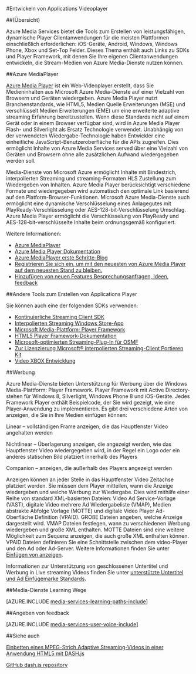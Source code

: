 <properties 
    pageTitle="Entwickeln von Applications Videoplayer" 
    description="Das Thema enthält Links zu Player Framework und -Plug-Ins, mit denen Sie Ihre eigenen Clientanwendungen entwickeln, die Stream-Medien von Media-Dienste nutzen können." 
    authors="Juliako" 
    manager="erikre" 
    editor="" 
    services="media-services" 
    documentationCenter=""/>

<tags 
    ms.service="media-services" 
    ms.workload="media" 
    ms.tgt_pltfrm="na" 
    ms.devlang="na" 
    ms.topic="article" 
    ms.date="09/26/2016"
    ms.author="juliako"/>


#<a name="develop-video-player-applications"></a>Entwickeln von Applications Videoplayer

##<a name="overview"></a>(Übersicht)

Azure Media Services bietet die Tools zum Erstellen von leistungsfähigen, dynamische Player Clientanwendungen für die meisten Plattformen einschließlich erforderlichen: iOS-Geräte, Android, Windows, Windows Phone, Xbox und Set-Top Felder. Dieses Thema enthält auch Links zu SDKs und Player Framework, mit denen Sie Ihre eigenen Clientanwendungen entwickeln, die Stream-Medien von Azure Media-Dienste nutzen können.

##<a name="azure-media-player"></a>Azure MediaPlayer

[Azure Media Player](http://aka.ms/ampinfo) ist ein Web-Videoplayer erstellt, dass Sie Medieninhalten aus Microsoft Azure Media-Dienste auf einer Vielzahl von Browsern und Geräten wiedergeben. Azure Media Player nutzt Branchenstandards, wie HTML5, Medien Quelle Erweiterungen (MSE) und verschlüsselt Medien Erweiterungen (EME) um eine erweiterte adaptive streaming Erfahrung bereitzustellen. Wenn diese Standards nicht auf einem Gerät oder in einem Browser verfügbar sind, wird in Azure Media Player Flash- und Silverlight als Ersatz Technologie verwendet. Unabhängig von der verwendeten Wiedergabe-Technologie haben Entwickler eine einheitliche JavaScript-Benutzeroberfläche für die APIs zugreifen. Dies ermöglicht Inhalte von Azure Media Services served über eine Vielzahl von Geräten und Browsern ohne alle zusätzlichen Aufwand wiedergegeben werden soll.

Media-Dienste von Microsoft Azure ermöglicht Inhalte mit Bindestrich, interpolierten Streaming und streaming-Formaten HLS Zustellung zum Wiedergeben von Inhalten. Azure Media Player berücksichtigt verschiedene Formate und wiedergegeben wird automatisch den optimale Link basierend auf den Platform-Browser-Funktionen. Microsoft Azure Media-Dienste auch ermöglicht eine dynamische Verschlüsselung eines Anlagegutes mit PlayReady-Verschlüsselung oder AES-128-bit-Verschlüsselung Umschlag. Azure Media Player ermöglicht die Verschlüsselung von PlayReady und AES-128-bit-verschlüsselte Inhalte beim ordnungsgemäß konfiguriert. 

Weitere Informationen:

- [Azure MediaPlayer](http://aka.ms/ampinfo)
- [Azure Media Player Dokumentation](http://aka.ms/ampdocs) 
- [Azure MediaPlayer erste Schritte-Blog](https://azure.microsoft.com/blog/2015/04/15/announcing-azure-media-player/)
- [Registrieren Sie sich ein, um mit den neuesten von Azure Media Player auf dem neuesten Stand zu bleiben.](http://aka.ms/ampsignup)
- [Hinzufügen von neuen Features Besprechungsanfragen, Ideen, feedback](http://aka.ms/ampuservoice ) 


##<a name="other-tools-for-creating-player-applications"></a>Andere Tools zum Erstellen von Applications Player

Sie können auch eine der folgenden SDKs verwenden:

- [Kontinuierliche Streaming Client SDK](http://www.iis.net/downloads/microsoft/smooth-streaming) 
- [Interpolierten Streaming Windows Store-App](media-services-build-smooth-streaming-apps.md)
- [Microsoft Media-Plattform: Player Framework](http://playerframework.codeplex.com/) 
- [HTML5 Player Framework-Dokumentation](http://playerframework.codeplex.com/wikipage?title=HTML5%20Player&referringTitle=Documentation) 
- [Microsoft-optimierten Streaming-Plug-In für OSMF](https://www.microsoft.com/download/details.aspx?id=36057) 
- [Zur Lizenzierung Microsoft® interpolierten Streaming-Client Portieren Kit](http://aka.ms/sspk) 
- [Video XBOX Entwicklung](http://xbox.create.msdn.com/) 
 

##<a name="advertising"></a>Werbung

Azure Media-Dienste bieten Unterstützung für Werbung über die Windows Media-Plattform: Player Framework. Player Framework mit Active Directory-stehen für Windows 8, Silverlight, Windows Phone 8 und iOS-Geräte. Jedes Framework Player enthält Beispielcode, der Sie wird gezeigt, wie eine Player-Anwendung zu implementieren. Es gibt drei verschiedene Arten von anzeigen, die Sie in Ihre Medien einfügen können:

Linear – vollständigen Frame anzeigen, die das Hauptfenster Video angehalten werden

Nichtlinear – Überlagerung anzeigen, die angezeigt werden, wie das Hauptfenster Video wiedergegeben wird, in der Regel ein Logo oder ein anderes statischen Bild platziert innerhalb des Players

Companion – anzeigen, die außerhalb des Players angezeigt werden

Anzeigen können an jeder Stelle in das Hauptfenster Video Zeitachse platziert werden. Sie müssen dem Player mitteilen, wann die Anzeige wiedergeben und welche Werbung zur Wiedergabe. Dies wird mithilfe einer Reihe von standard XML-basierten Dateien: Video Ad Service-Vorlage (VAST), digitale Video mehrere Ad Wiedergabeliste (VMAP), Medien abstrakte Abfolge Vorlage (MOTTE) und digitale Video Player Ad-Oberfläche Definition (VPAID). GROßE Dateien angeben, welche Anzeige dargestellt wird. VMAP Dateien festlegen, wann zu verschiedenen Werbung wiedergeben und große XML enthalten. MOTTE Dateien sind eine weitere Möglichkeit zum Sequenz anzeigen, die auch große XML enthalten können. VPAID Dateien definieren Sie eine Schnittstelle zwischen dem video-Player und den Ad oder Ad-Server. Weitere Informationen finden Sie unter [Einfügen von anzeigen](https://msdn.microsoft.com/library/dn387398.aspx).

Informationen zur Unterstützung von geschlossenen Untertitel und Werbung in Live streaming Videos finden Sie unter [unterstützte Untertitel und Ad Einfügemarke Standards](https://msdn.microsoft.com/library/c49e0b4d-357e-4cca-95e5-2288924d1ff3#caption_ad).


##<a name="media-services-learning-paths"></a>Media-Dienste Learning Wege

[AZURE.INCLUDE [media-services-learning-paths-include](../../includes/media-services-learning-paths-include.md)]

##<a name="provide-feedback"></a>Angeben von feedback

[AZURE.INCLUDE [media-services-user-voice-include](../../includes/media-services-user-voice-include.md)]

##<a name="see-also"></a>Siehe auch

[Einbetten eines MPEG-Strich Adaptive Streaming-Videos in einer Anwendung HTML5 mit DASH.js](media-services-embed-mpeg-dash-in-html5.md)

[GitHub dash.js repository](https://github.com/Dash-Industry-Forum/dash.js)
 
